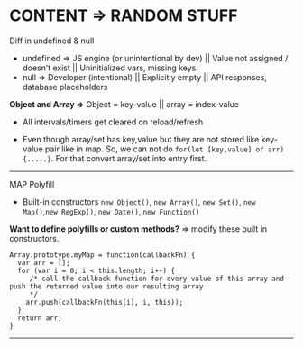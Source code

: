 # CONTENT => RANDOM STUFF

Diff in undefined & null

- undefined => JS engine (or unintentional by dev) ||  Value not assigned / doesn’t exist || Uninitialized vars, missing keys.
- null      => Developer (intentional) ||  Explicitly empty  ||  API responses, database placeholders

**Object and Array =>** Object = key-value || array = index-value

- All intervals/timers get cleared on reload/refresh

- Even though array/set has key,value but they are not stored like key-value pair like in map. So, we can not do ```for(let [key,value] of arr){.....}```. For that convert array/set into entry first.
  
-----

MAP Polyfill
- Built-in constructors `new Object()`, `new Array()`, `new Set()`, `new Map()`,`new RegExp()`, `new Date()`, `new Function()`

**Want to define polyfills or custom methods?** => modify these built in constructors.
```
Array.prototype.myMap = function(callbackFn) {
  var arr = [];              
  for (var i = 0; i < this.length; i++) { 
     /* call the callback function for every value of this array and       push the returned value into our resulting array
     */
    arr.push(callbackFn(this[i], i, this));
  }
  return arr;
}
```
-----

